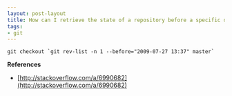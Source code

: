 ```yaml
---
layout: post-layout
title: How can I retrieve the state of a repository before a specific date?
tags:
- git
---
```


    git checkout `git rev-list -n 1 --before="2009-07-27 13:37" master`

**References**  

- [http://stackoverflow.com/a/6990682](http://stackoverflow.com/a/6990682) 

